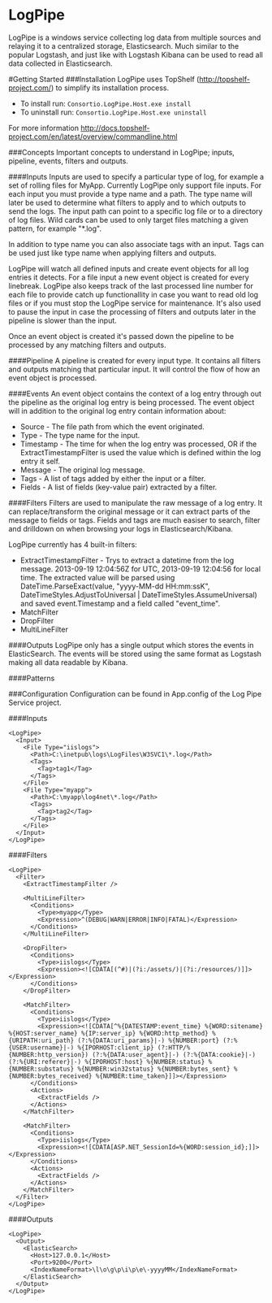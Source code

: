LogPipe
=======
LogPipe is a windows service collecting log data from multiple sources and relaying it to a centralized storage, Elasticsearch. Much similar to the popular Logstash, and just like with Logstash Kibana can be used to read all data collected in Elasticsearch.

#Getting Started
###Installation
LogPipe uses TopShelf (http://topshelf-project.com/) to simplify its installation process.

* To install run: `Consortio.LogPipe.Host.exe install`
* To uninstall run: `Consortio.LogPipe.Host.exe uninstall`

For more information http://docs.topshelf-project.com/en/latest/overview/commandline.html

###Concepts
Important concepts to understand in LogPipe; inputs, pipeline, events, filters and outputs.

####Inputs
Inputs are used to specify a particular type of log, for example a set of rolling files for MyApp.
Currently LogPipe only support file inputs. For each input you must provide a type name and a path.
The type name will later be used to determine what filters to apply and to which outputs to send the logs.
The input path can point to a specific log file or to a directory of log files. Wild cards can be used to only target files matching a given pattern, for example "*.log".

In addition to type name you can also associate tags with an input. Tags can be used just like type name when applying filters and outputs.

LogPipe will watch all defined inputs and create event objects for all log entries it detects.
For a file input a new event object is created for every linebreak.
LogPipe also keeps track of the last processed line number for each file to provide catch up functionallity in case you want to read old log files or if you must stop the LogPipe service for maintenance.
It's also used to pause the input in case the processing of filters and outputs later in the pipeline is slower than the input.

Once an event object is created it's passed down the pipeline to be processed by any matching filters and outputs. 

####Pipeline
A pipeline is created for every input type. It contains all filters and outputs matching that particular input. It will control the flow of how an event object is processed.

####Events
An event object contains the context of a log entry through out the pipeline as the original log entry is being processed.
The event object will in addition to the original log entry contain information about:
* Source - The file path from which the event originated.
* Type - The type name for the input.
* Timestamp - The time for when the log entry was processed, OR if the ExtractTimestampFilter is used the value which is defined within the log entry it self.
* Message - The original log message.
* Tags - A list of tags added by either the input or a filter.
* Fields - A list of fields (key-value pair) extracted by a filter.

####Filters
Filters are used to manipulate the raw message of a log entry. It can replace/transform the original message or it can extract parts of the message to fields or tags. Fields and tags are much easiser to search, filter and drilldown on when browsing your logs in Elasticsearch/Kibana.

LogPipe currently has 4 built-in filters:

* ExtractTimestampFilter - Trys to extract a datetime from the log message. 2013-09-19 12:04:56Z for UTC, 2013-09-19 12:04:56 for local time. The extracted value will be parsed using DateTime.ParseExact(value, "yyyy-MM-dd HH:mm:ssK", DateTimeStyles.AdjustToUniversal | DateTimeStyles.AssumeUniversal) and saved event.Timestamp and a field called "event_time".
* MatchFilter
* DropFilter
* MultiLineFilter

####Outputs
LogPipe only has a single output which stores the events in ElasticSearch. The events will be stored using the same format as Logstash making all data readable by Kibana. 

####Patterns

###Configuration
Configuration can be found in App.config of the Log Pipe Service project.

####Inputs
```
<LogPipe>
  <Input>
    <File Type="iislogs">
      <Path>C:\inetpub\logs\LogFiles\W3SVC1\*.log</Path>
      <Tags>
        <Tag>tag1</Tag>
      </Tags>
    </File>
    <File Type="myapp">
      <Path>C:\myapp\log4net\*.log</Path>
      <Tags>
        <Tag>tag2</Tag>
      </Tags>
    </File>
  </Input>
</LogPipe>
```
      
####Filters
```
<LogPipe>
  <Filter>
    <ExtractTimestampFilter />

    <MultiLineFilter>
      <Conditions>
        <Type>myapp</Type>
        <Expression>^(DEBUG|WARN|ERROR|INFO|FATAL)</Expression>
      </Conditions>
    </MultiLineFilter>

    <DropFilter>
      <Conditions>
        <Type>iislogs</Type>
        <Expression><![CDATA[(^#)|(?i:/assets/)|(?i:/resources/)]]></Expression>
      </Conditions>
    </DropFilter>

    <MatchFilter>
      <Conditions>
        <Type>iislogs</Type>
        <Expression><![CDATA[^%{DATESTAMP:event_time} %{WORD:sitename} %{HOST:server_name} %{IP:server_ip} %{WORD:http_method} %{URIPATH:uri_path} (?:%{DATA:uri_params}|-) %{NUMBER:port} (?:%{USER:username}|-) %{IPORHOST:client_ip} (?:HTTP/%{NUMBER:http_version}) (?:%{DATA:user_agent}|-) (?:%{DATA:cookie}|-) (?:%{URI:referer}|-) %{IPORHOST:host} %{NUMBER:status} %{NUMBER:substatus} %{NUMBER:win32status} %{NUMBER:bytes_sent} %{NUMBER:bytes_received} %{NUMBER:time_taken}]]></Expression>
      </Conditions>
      <Actions>
        <ExtractFields />
      </Actions>
    </MatchFilter>
    
    <MatchFilter>
      <Conditions>
        <Type>iislogs</Type>
        <Expression><![CDATA[ASP.NET_SessionId=%{WORD:session_id};]]></Expression>
      </Conditions>
      <Actions>
        <ExtractFields />
      </Actions>
    </MatchFilter>
  </Filter>
</LogPipe>
```

####Outputs
```
<LogPipe>
  <Output>
    <ElasticSearch>
      <Host>127.0.0.1</Host>
      <Port>9200</Port>
      <IndexNameFormat>\l\o\g\p\i\p\e\-yyyyMM</IndexNameFormat>
    </ElasticSearch>
  </Output>
</LogPipe>
```
